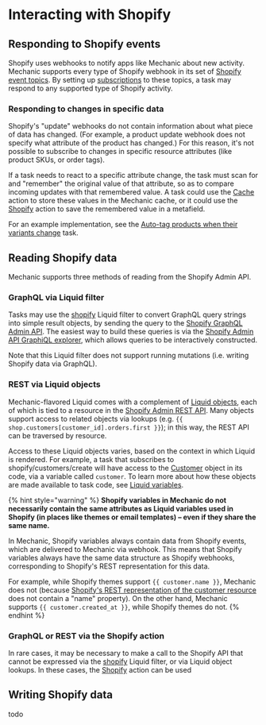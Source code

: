 # Interacting with Shopify

## Responding to Shopify events

Shopify uses webhooks to notify apps like Mechanic about new activity. Mechanic supports every type of Shopify webhook in its set of [Shopify event topics](../../platform/events/topics.md#shopify). By setting up [subscriptions](../tasks/subscriptions.md) to these topics, a task may respond to any supported type of Shopify activity.

### Responding to changes in specific data

Shopify's "update" webhooks do not contain information about what piece of data has changed. \(For example, a product update webhook does not specify what attribute of the product has changed.\) For this reason, it's not possible to subscribe to changes in specific resource attributes \(like product SKUs, or order tags\).

If a task needs to react to a specific attribute change, the task must scan for and "remember" the original value of that attribute, so as to compare incoming updates with that remembered value. A task could use the [Cache](../actions/types/cache.md) action to store these values in the Mechanic cache, or it could use the [Shopify](../actions/types/shopify.md) action to save the remembered value in a metafield.

For an example implementation, see the [Auto-tag products when their variants change](https://usemechanic.com/task/auto-tag-products-when-their-skus-change) task.

## Reading Shopify data

Mechanic supports three methods of reading from the Shopify Admin API.

### GraphQL via Liquid filter

Tasks may use the [shopify](../../platform/liquid/filters.md#shopify) Liquid filter to convert GraphQL query strings into simple result objects, by sending the query to the [Shopify GraphQL Admin API](https://shopify.dev/docs/admin-api/graphql). The easiest way to build these queries is via the [Shopify Admin API GraphiQL explorer](https://shopify.dev/tools/graphiql-admin-api), which allows queries to be interactively constructed.

Note that this Liquid filter does not support running mutations \(i.e. writing Shopify data via GraphQL\).

### REST via Liquid objects

Mechanic-flavored Liquid comes with a complement of [Liquid objects](../../platform/liquid/objects/), each of which is tied to a resource in the [Shopify Admin REST API](https://shopify.dev/docs/admin-api/rest). Many objects support access to related objects via lookups \(e.g. `{{ shop.customers[customer_id].orders.first }}`\); in this way, the REST API can be traversed by resource.

Access to these Liquid objects varies, based on the context in which Liquid is rendered. For example, a task that subscribes to shopify/customers/create will have access to the [Customer](./) object in its code, via a variable called `customer`. To learn more about how these objects are made available to task code, see [Liquid variables](../tasks/code/environment-variables.md).

{% hint style="warning" %}
**Shopify variables in Mechanic do not necessarily contain the same attributes as Liquid variables used in Shopify \(in places like themes or email templates\) – even if they share the same name.**

In Mechanic, Shopify variables always contain data from Shopify events, which are delivered to Mechanic via webhook. This means that Shopify variables always have the same data structure as Shopify webhooks, corresponding to Shopify's REST representation for this data.

For example, while Shopify themes support `{{ customer.name }}`, Mechanic does not \(because [Shopify's REST representation of the customer resource](https://shopify.dev/docs/admin-api/rest/reference/customers/customer) does not contain a "name" property\). On the other hand, Mechanic supports `{{ customer.created_at }}`, while Shopify themes do not.
{% endhint %}

### GraphQL or REST via the Shopify action

In rare cases, it may be necessary to make a call to the Shopify API that cannot be expressed via the [shopify](../../platform/liquid/filters.md#shopify) Liquid filter, or via Liquid object lookups. In these cases, the [Shopify](../actions/types/shopify.md) action can be used

## Writing Shopify data

todo

